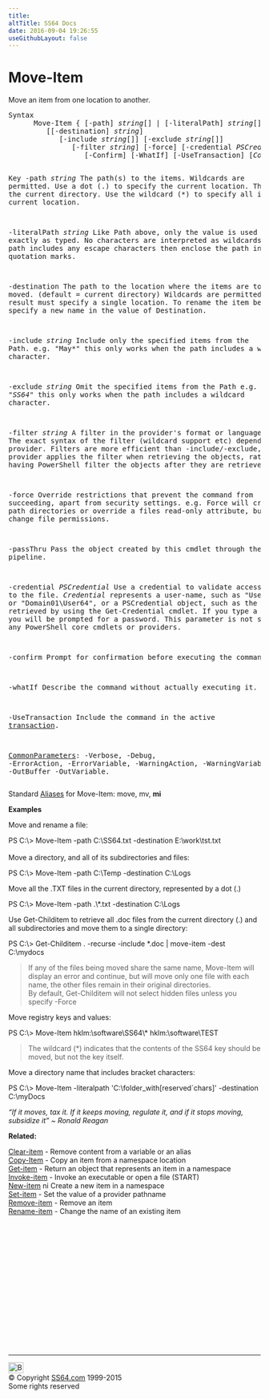 ```yaml
---
title:
altTitle: SS64 Docs
date: 2016-09-04 19:26:55
useGithubLayout: false
---
```

<!-- #BeginLibraryItem "/Library/head_ps.lbi" --><!-- #EndLibraryItem --><h1>Move-Item</h1> 
<p>Move an item from one location to another.</p>
<pre>Syntax
      Move-Item { [-path] <i>string</i>[] | [-literalPath] <i>string</i>[] }
         [[-destination] <i>string</i>] 
            [-include <i>string</i>[]] [-exclude <i>string</i>[]]
               [-filter <i>string</i>] [-force] [-credential <i>PSCredential</i>] [-PassThru] 
                  [-Confirm] [-WhatIf] [-UseTransaction] [<i>CommonParameters</i>]

Key
   -path <i>string</i>
       The path(s) to the items. Wildcards are permitted.
       Use a dot (.) to specify the current location. The default is the current directory.
       Use the wildcard (*) to specify all items in the current location.

   -literalPath <i>string</i>
       Like Path above, only the value is used exactly as typed.
       No characters are interpreted as wildcards. If the path includes any
       escape characters then enclose the path in single quotation marks.

   -destination 
       The path to the location where the items are to be moved.
       (default = current directory)
       Wildcards are permitted, but the result must specify a single location.
       To rename the item being moved, specify a new name in the value of Destination.
  
   -include <i>string</i>
       Include only the specified items from the Path. e.g. "May*"
       this only works when the path includes a wildcard character.

   -exclude <i>string</i>
       Omit the specified items from the Path e.g. "*SS64*"
       this only works when the path includes a wildcard character.

   -filter <i>string</i>
       A filter in the provider's format or language. 
       The exact syntax of the filter (wildcard support etc) depends on the provider.
       Filters are more efficient than -include/-exclude, because the provider
       applies the filter when retrieving the objects, rather than having 
       PowerShell filter the objects after they are retrieved.

   -force
       Override restrictions that prevent the command from succeeding, apart
       from security settings. e.g. Force will create file path directories 
       or override a files read-only attribute, but will not change file permissions.

   -passThru
       Pass the object created by this cmdlet through the pipeline.

   -credential <i>PSCredential</i>
       Use a credential to validate access to the file. <i>Credential</i> represents
       a user-name, such as "User01" or "Domain01\User64", or a PSCredential
       object, such as the one retrieved by using the Get-Credential cmdlet.
       If you type a user name, you will be prompted for a password.
       This parameter is not supported by any PowerShell core cmdlets or providers.

   -confirm
       Prompt for confirmation before executing the command.

   -whatIf
       Describe the command without actually executing it.

   -UseTransaction
       Include the command in the active <a href="syntax-transactions.html">transaction</a>.

   <a href="common.html">CommonParameters</a>:
       -Verbose, -Debug, -ErrorAction, -ErrorVariable, -WarningAction, -WarningVariable,
       -OutBuffer -OutVariable.</pre>
<p>
  Standard <a href="get-alias.html">Aliases</a> for Move-Item:<span class="code"> move, mv, <b>mi</b></span></p>
<p><b>Examples</b></p>
<p>Move and rename a file:</p>
<p><span class="code">PS C:\&gt; Move-Item -path C:\SS64.txt -destination E:\work\tst.txt</span><br>
  <br>
  Move a directory, and all of its subdirectories and files:</p>
<p class="code">PS C:\&gt; Move-Item -path C:\Temp -destination C:\Logs</p>
<p>Move all the .TXT files in the current directory, represented by a dot (.) </p>
<p class="code">PS C:\&gt; Move-Item -path .\*.txt -destination C:\Logs</p>
<p>Use Get-Childitem  to retrieve all .doc files from the current directory (.) and all subdirectories and move them to a single directory:</p>
<p class="code">PS C:\&gt; Get-Childitem . -recurse -include *.doc | move-item -dest C:\mydocs</p>
<blockquote>
<p>If any of the files being moved share the same name, Move-Item will display an error and continue, but will move only one file with each name, the other files remain in their original directories.<br>
By default, Get-Childitem will not select hidden files unless you specify <span class="code">-Force</span> </p>
</blockquote>
<p>Move  registry keys and values: </p>
<p class="code">PS C:\&gt; Move-Item hklm:\software\SS64\* hklm:\software\TEST</p>
<blockquote>
<p>The wildcard  (*) indicates that the contents of the SS64 key should be moved, but not the key itself.</p>
</blockquote>
<p>Move a  directory name that includes  bracket characters:</p>
<p class="code">PS C:\&gt; Move-Item -literalpath 'C:\folder_with[reserved`chars]' -destination C:\myDocs </p>
<p class="quote"><i>“If it moves, tax it. If it keeps moving, regulate it, and if it stops moving, subsidize it” ~ Ronald Reagan</i></p>
<p><b>Related:</b></p>
<p>  <a href="clear-item.html">Clear-item</a> - Remove content from a variable or an alias<br>
<a href="copy-item.html">Copy-Item</a> - Copy an item from a namespace location<br>
<a href="get-item.html">Get-item</a> - Return an object that represents an item in a namespace<br>
<a href="invoke-item.html">Invoke-item</a> - Invoke an executable or open a file (START)<br>
<a href="new-item.html">New-item</a> ni Create a new item in a namespace<br>
<a href="set-item.html">Set-item</a> - Set the value of a provider pathname<br>
<a href="remove-item.html">Remove-item</a> - Remove an item<br>
<a href="rename-item.html">Rename-item</a> - Change the name of an existing item</p><!-- #BeginLibraryItem "/Library/foot_ps.lbi" --><p>
<!-- PowerShell300 -->
<ins class="adsbygoogle" style="display:inline-block;width:300px;height:250px" data-ad-client="ca-pub-6140977852749469" data-ad-slot="6253539900"></ins>
<script>
(adsbygoogle = window.adsbygoogle || []).push({});
</script></p>
<hr>
<div id="bl" class="footer"><a href="move-item.html#"><img src="../images/top.png" width="30" height="22" alt="Back to the Top"></a></div>
<div id="br" class="footer, tagline">© Copyright <a href="http://ss64.com/">SS64.com</a> 1999-2015<br>
Some rights reserved</div><!-- #EndLibraryItem -->


